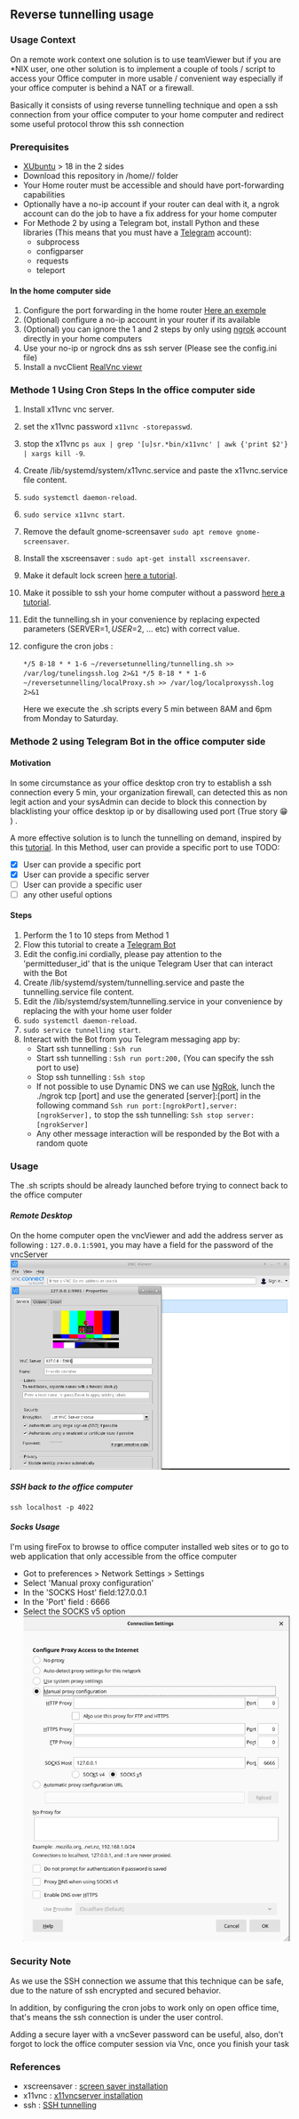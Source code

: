 ## Reverse tunnelling usage

### Usage Context
On a remote work context one solution is to use teamViewer but if you are *NIX user, one other solution is to implement
a couple of tools / script to access your Office computer in more usable / convenient way especially if your office computer 
is behind a NAT or a firewall.

Basically it consists of using reverse tunnelling  technique and open a ssh connection from your office computer to your home 
computer and redirect some useful protocol throw this ssh connection 

### Prerequisites
- [XUbuntu](https://xubuntu.org/) > 18 in the 2 sides
- Download this repository in /home/<user>/ folder
- Your Home router must be accessible and should have port-forwarding capabilities
- Optionally have a no-ip account if your router can deal with it, a ngrok account can do the job to have a fix address for your home computer
- For Methode 2 by using a Telegram bot, install Python and these libraries (This means that you must have a [Telegram](https://telegram.org/) account):
    - subprocess
    - configparser
    - requests
    - teleport
#### In the home computer side
1. Configure the port forwarding in the home router [Here an exemple](https://www.cyberpratibha.com/blog/ssh-port-forwarding-in-router/)
2. (Optional) configure a no-ip account in your router if its available
3. (Optional) you can ignore the 1 and 2 steps  by only using [ngrok](https://ngrok.com/) account directly in your home computers
4. Use your no-ip or ngrock dns as ssh server (Please see the config.ini file)
4. Install a nvcClient [RealVnc viewr](https://www.realvnc.com/en/connect/download/viewer/)

### Methode 1 Using Cron Steps  In the office computer side
1. Install x11vnc vnc server.
2. set the x11vnc password `x11vnc -storepasswd`.
3. stop the x11vnc `ps aux | grep '[u]sr.*bin/x11vnc' | awk {'print $2'} | xargs kill -9`.
4. Create /lib/systemd/system/x11vnc.service and paste the x11vnc.service file content.
5. `sudo systemctl daemon-reload`.
6. `sudo service x11vnc start`.
7. Remove the default gnome-screensaver `sudo apt remove gnome-screensaver`.
8. Install the xscreensaver : `sudo apt-get install xscreensaver`.
9. Make it default lock screen [here a tutorial](https://www.linuxbabe.com/ubuntu/install-autostart-xscreensaver-ubuntu-18-04-19-04).
10. Make it  possible to ssh your home computer without a password  [here a tutorial](https://www.thegeekstuff.com/2008/11/3-steps-to-perform-ssh-login-without-password-using-ssh-keygen-ssh-copy-id/).
11. Edit the tunnelling.sh in your convenience by replacing expected parameters (SERVER=$1, USER=$2, ... etc) with correct value.
12. configure the cron jobs :

    `*/5 8-18 * * 1-6 ~/reversetunnelling/tunnelling.sh >> /var/log/tunelingssh.log 2>&1
    */5 8-18 * * 1-6 ~/reversetunnelling/localProxy.sh >> /var/log/localproxyssh.log 2>&1`
    
    Here we execute the .sh scripts every 5 min between 8AM and 6pm from Monday to Saturday.

### Methode 2 using Telegram Bot in the office computer side
#### Motivation
In some circumstance as your office desktop cron try to establish a ssh connection every 5 min, your organization firewall, can detected this as non legit action
and your sysAdmin can decide to block this connection by blacklisting your office desktop ip or by disallowing used port (True story :grin: ) .

A more effective solution is to lunch the tunnelling on demand, inspired by this [tutorial](https://www.instructables.com/id/Set-up-Telegram-Bot-on-Raspberry-Pi/).
In this Method, user can provide a specific port to use
TODO: 
- [x] User can provide a specific port   
- [x] User can provide a specific server    
- [ ] User can provide a specific user
- [ ] any other useful options 
        
#### Steps
1. Perform the 1 to 10 steps from Method 1
2. Flow this tutorial to create a [Telegram Bot](https://core.telegram.org/bots#6-botfather)
3. Edit the config.ini cordially, please pay attention to the 'permitteduser_id' that is the unique Telegram User that can interact with the Bot
4. Create /lib/systemd/system/tunnelling.service and paste the tunnelling.service file content.
5. Edit the /lib/systemd/system/tunnelling.service in your convenience by replacing the <user> with your home user folder
6. `sudo systemctl daemon-reload`.
7. `sudo service tunnelling start`.
8. Interact with the Bot from you Telegram messaging app by:
    - Start ssh tunnelling : `Ssh run`
    - Start ssh tunnelling : `Ssh run port:200,` (You can specify the ssh port to use)
    - Stop ssh tunnelling : `Ssh stop`
    - If not possible to use Dynamic DNS we can use [NgRok](http://ngrok.com), lunch the ./ngrok tcp [port] and use the generated [server]:[port] in the following command
      `Ssh run port:[ngrokPort],server:[ngrokServer],` to stop the ssh tunnelling: `Ssh stop server:[ngrokServer]`
    - Any other message interaction will be responded by the Bot with a random quote

### Usage
The .sh scripts should be already launched before trying to connect back to the office computer

#### _Remote Desktop_
On the home computer open the vncViewer and add the address server as following : `127.0.0.1:5901`, you may have a field for the password of the vncServer
![nvcViewr](images/vncViewr.png)

#### _SSH back to the office computer_
`ssh localhost -p 4022`

#### _Socks Usage_
I'm using fireFox to browse to office computer installed web sites or to go to web application that only accessible from the  office computer
- Got to preferences > Network Settings > Settings
- Select 'Manual proxy configuration'
- In the 'SOCKS Host' field:127.0.0.1 
- In the 'Port' field : 6666
- Select the SOCKS v5 option 
![nvcViewr](images/socksConfig.png)

### Security Note
As we use the SSH connection we assume that this technique can be safe, due to the nature of ssh encrypted and secured behavior.

In addition, by configuring the cron jobs to work only on open office time, that's means the ssh connection is under the user control.

Adding a secure layer with a vncSever password can be useful, also, don't forgot to lock the office computer session via Vnc, once you finish your task  

### References
- xscreensaver : [screen saver installation](https://www.linuxbabe.com/ubuntu/install-autostart-xscreensaver-ubuntu-18-04-19-04)
- x11vnc : [x11vncserver installation](https://c-nergy.be/blog/?p=12220)
- ssh : [SSH tunnelling](https://www.ssh.com/ssh/tunneling/example)
